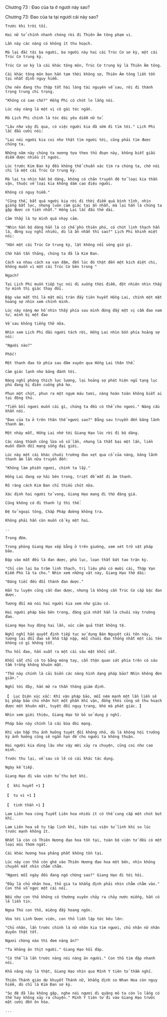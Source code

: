 




Chương 73 : Đao của ta ở ngươi này sao?


Chương 73: Đao của ta tại ngươi cái này sao?

	Trước khi trời tối.

	Hai nữ tử chính nhanh chóng rời đi Thiên Âm tông phạm vi.

	Lần này các nàng có không ít thu hoạch.

	Mà lại đắc tội ba người, ba người này hai cái Trúc Cơ sơ kỳ, một cái Trúc Cơ trung kỳ.

	Trúc Cơ sơ kỳ là cái khác tông môn, Trúc Cơ trung kỳ là Thiên Âm tông.

	Cái khác tông môn bọn hắn tạm thời không sợ, Thiên Âm tông liền tồn tại nhất định nguy hiểm.

	Cho nên đang thu thập tốt hài lòng tài nguyên về sau, rời đi thành trọng trung chi trọng.

	"Không có sao chứ?" Hồng Phi có chút lo lắng nói.

	Lúc này nàng là một vị cô gái tóc ngắn.

	Mà Lịch Phi chính là tóc dài yêu diễm nữ tử.

	"Lâu như vậy đi qua, có việc người kia đã sớm đi tìm tới." Lịch Phi lắc đầu cười nói:

	"Lại nói người kia coi như thật tìm người tới, cũng phải tìm được chúng ta.

	Những năm này chúng ta nương tựa theo thủ đoạn này, không biết giấu diếm được nhiều ít người.

	Lúc trước Kim Đan kỳ đều không thể chuẩn xác tìm ra chúng ta, chớ nói chi là một cái Trúc Cơ trung kỳ.

	Mà lại ta nhìn hắn bộ dáng, không có chân truyền đệ tử loại kia thần vận, thuộc về loại kia không dám cao điệu người.

	Không có nguy hiểm."

	"Cũng thế, bất quá người kia rời đi thời điểm quá bình tĩnh, nhìn giống bất lực, nhưng luôn cảm giác tại ẩn nhẫn, mà lại hắn là chúng ta gặp được có tiền nhất." Hồng Lai lắc đầu thở dài.

	Cảm thấy là tự mình quá nhạy cảm.

	"Nhìn hắn bộ dáng hẳn là có chế phù thiên phú, có chút linh thạch hẳn là, đừng suy nghĩ nhiều, dù là ẩn nhẫn thì sao?" Lịch Phi khinh miệt nói:

	"Hắn một cái Trúc Cơ trung kỳ, lật không nổi sóng gió gì.

	Chờ hắn tấn thăng, chúng ta đã là Kim Đan.

	Cách xa nhau cách xa vạn dặm, đến lúc đó thật đến một kích diệt chi, không muốn vì một cái Trúc Cơ bên trong "

	Ngạch?

	Tại Lịch Phi muốn tiếp tục nói đi xuống thời điểm, đột nhiên nhìn thấy tự mình thị giác thay đổi.

	Đập vào mắt thì là mặt mũi tràn đầy tiên huyết Hồng Lai, chính một mặt hoảng sợ nhìn xem chính mình.

	Lúc này nàng mơ hồ nhìn thấy phía sau mình đứng đấy một vị cầm đao nam tử, mình bị một đao

	Về sau không tiếng thở nữa.

	Nhìn xem Lịch Phi đầu người tách rời, Hồng Lai nhìn bốn phía hoảng sợ nói:

	"Người nào?"

	Phốc!

	Một thanh đao từ phía sau đâm xuyên qua Hồng Lai thân thể.

	Cảm giác lạnh như băng đánh tới.

	Nàng nghĩ phóng thích lực lượng, lại hoảng sợ phát hiện ngũ tạng lục phủ đang bị điên cuồng phá hư.

	Phun một chút, phun ra một ngụm máu tươi, nàng hoàn toàn không biết ai tại động thủ.

	"Tiền bối ngươi muốn cái gì, chúng ta đều có thể cho ngươi." Nàng cầu khẩn nói.

	"Đao của ta ở trên thân thể ngươi sao?" Đằng sau truyền đến băng lãnh thanh âm.

	Một nháy mắt, Hồng Lai nhớ tới Giang Hạo lúc rời đi bộ dáng.

	Các nàng thành công lừa vô số lần, nhưng là thất bại một lần, liền muốn đánh đổi mạng sống đại giới.

	Lúc này một cái khác chuôi trường đao xẹt qua cổ của nàng, băng lãnh thanh âm lần nữa truyền đến:

	"Không làm phiền ngươi, chính ta lấy."

	Hồng Lai đang sợ hãi bên trong, triệt để mất đi âm thanh.

	Rõ ràng cách Kim Đan chỉ thiếu chút nữa.

	Xác định hai người tử vong, Giang Hạo mang đi thứ đáng giá.

	Cũng không có đi thanh lý thi thể.

	Đệ tử ngoại tông, Chấp Pháp đường không tra.

	Không phải hắn còn muốn cố kỵ một hai.

	..

	Trong đêm.

	Trong phòng Giang Hạo xếp bằng ở trên giường, xem xét trữ vật pháp bảo.

	Đập vào mắt đều là đan dược, phù lục, loạn thất bát tao trận kỳ.

	"Chỉ còn lại ba trăm linh thạch, trị liệu phù có mười cái, Thập Vạn Kiếm Phù là ta cho." Nhìn xem những vật này, Giang Hạo thở dài:

	"Đáng tiếc đều đổi thành đan dược."

	Hắn tu luyện cũng cần đan dược, nhưng là không cần Trúc Cơ cấp bậc đan dược.

	Tương đối mà nói hai người kia xem như giàu có.

	Hai người pháp bảo bên trong, đáng giá nhất hẳn là chuôi này trường đao.

	Giang Hạo huy động hai lần, xúc cảm quả thật không tệ.

	Nghĩ nghĩ hắn quyết định tiếp tục sử dụng Bán Nguyệt cái tên này, tương lai đổi đao sẽ khá tấp nập, mỗi chuôi đao thống nhất một cái tên không có gì không tốt.

	Thu hồi đao, hắn xuất ra một cái sáu mặt khối sắt.

	Khối sắt chỉ có to bằng móng tay, cẩn thận quan sát phía trên có sáu tấm trống không khuôn mặt.

	"Thứ này chính là cải biến các nàng hình dạng pháp bảo? Nhìn không đơn giản."

	Nghĩ tới đây, hắn mở ra thần thông giám định.

	【  Lục Diện xúc xắc: Khí vận pháp bảo, mỗi ném mạnh một lần liền sẽ bị pháp bảo chủ nhân hút một phần khí vận, đồng thời cũng sẽ thu hoạch được một khuôn mặt, tuyệt đối ngụy trang, khó mà phát giác. 】

	Nhìn xem giới thiệu, Giang Hạo từ bỏ sử dụng ý nghĩ.

	Pháp bảo này chính là cái bùa đòi mạng.

	Khí vận hấp thu ảnh hưởng tuyệt đối không nhỏ, dù là không hội trưởng kỳ ảnh hưởng cũng sẽ ngắn hạn để cho người ta không thuận.

	Hai người kia dùng lâu như vậy mới xảy ra chuyện, cũng coi như cao minh.

	Trước thu lại, về sau có lẽ có cái khác tác dụng.

	Ngày kế tiếp.

	Giang Hạo đi vào viện tử thu bọt khí.

	【  khí huyết +1 】

	【  tu vi +1 】

	【  tinh thần +1 】

	Lam Liên hoa cùng Tuyết Liên hoa nhiều ít có thể cung cấp một chút bọt khí.

	Lam Liên hoa sẽ tụ tập linh khí, hiện tại viện tử linh khí so lúc trước mạnh không ít.

	Nhất là còn có Thiên Hương đạo hoa tồn tại, toàn bộ viện tử đều có một loại mùi thơm ngát.

	Cái khác hương hoa phảng phất không tồn tại.

	Lúc này con thỏ còn ghé vào Thiên Hương đạo hoa một bên, nhìn không chuyển mắt nhìn chằm chằm.

	"Ngươi mỗi ngày đều đang ngó chừng sao?" Giang Hạo đi tới hỏi.

	"Đây là chủ nhân hoa, thỏ gia ta khẳng định phải nhìn chằm chằm vào." Con thỏ vỗ ngực một cái nói.

	Nếu như con thỏ không có thường xuyên chảy ra chảy nước miếng, hắn có lẽ liền tin.

	Ngoa Thú con thỏ, miệng đầy hoang ngôn.

	Vừa tới Linh Dược viên, con thỏ liền lập tức kêu lên:

	"Chủ nhân, lần trước chính là nữ nhân kia tìm ngươi, chủ nhân nữ nhân duyên thật tốt.

	Ngươi chừng nào thì đem nàng ăn?"

	"Ta không ăn thịt người." Giang Hạo hồi đáp.

	"Có thể là lần trước nàng nói nàng ăn người." Con thỏ tim đập nhanh nói.

	Khả năng này là thật, Giang Hạo nhìn qua Mính Y tiên tử thầm nghĩ.

	Thiên Thánh giáo dự khuyết Thánh nữ, khẳng định so Nhan Hoa còn nguy hiểm, dù chỉ là Kim Đan sơ kỳ.

	"Sư đệ đã lâu không gặp, nghe nói ngươi đi quặng mỏ ta còn lo lắng có thể hay không xảy ra chuyện." Mính Y tiên tử đi vào Giang Hạo trước mặt cười đến ôn hòa.

	...




